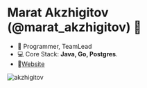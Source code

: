 <h1 align="left">Marat Akzhigitov (@marat_akzhigitov) 👋</h1>

- 🌁 Programmer, TeamLead
- 💻 Core Stack: **Java, Go, Postgres**.
- 🚀<a href="https://www.akzhigitov.ru/"  target="blank">Website</a>

<p>&nbsp;<img align="left" src="https://github-readme-stats.vercel.app/api?username=akzhigitov&show_icons=true&hide_title=true" alt="akzhigitov" /></p>
